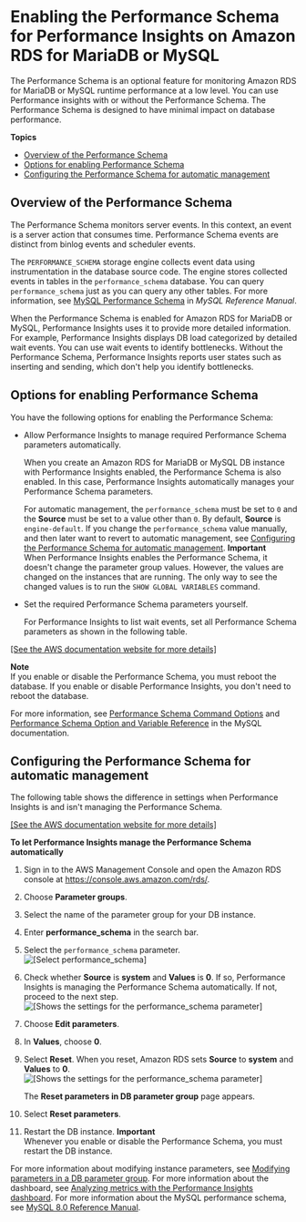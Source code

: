 # Enabling the Performance Schema for Performance Insights on Amazon RDS for MariaDB or MySQL<a name="USER_PerfInsights.EnableMySQL"></a>

The Performance Schema is an optional feature for monitoring Amazon RDS for MariaDB or MySQL runtime performance at a low level\. You can use Performance insights with or without the Performance Schema\. The Performance Schema is designed to have minimal impact on database performance\.

**Topics**
+ [Overview of the Performance Schema](#USER_PerfInsights.EnableMySQL.overview)
+ [Options for enabling Performance Schema](#USER_PerfInsights.EnableMySQL.options)
+ [Configuring the Performance Schema for automatic management](#USER_PerfInsights.EnableMySQL.RDS)

## Overview of the Performance Schema<a name="USER_PerfInsights.EnableMySQL.overview"></a>

The Performance Schema monitors server events\. In this context, an event is a server action that consumes time\. Performance Schema events are distinct from binlog events and scheduler events\. 

The `PERFORMANCE_SCHEMA` storage engine collects event data using instrumentation in the database source code\. The engine stores collected events in tables in the `performance_schema` database\. You can query `performance_schema` just as you can query any other tables\. For more information, see [MySQL Performance Schema](https://dev.mysql.com/doc/refman/8.0/en/performance-schema.html) in *MySQL Reference Manual*\.

When the Performance Schema is enabled for Amazon RDS for MariaDB or MySQL, Performance Insights uses it to provide more detailed information\. For example, Performance Insights displays DB load categorized by detailed wait events\. You can use wait events to identify bottlenecks\. Without the Performance Schema, Performance Insights reports user states such as inserting and sending, which don't help you identify bottlenecks\.

## Options for enabling Performance Schema<a name="USER_PerfInsights.EnableMySQL.options"></a>

You have the following options for enabling the Performance Schema:
+ Allow Performance Insights to manage required Performance Schema parameters automatically\.

  When you create an Amazon RDS for MariaDB or MySQL DB instance with Performance Insights enabled, the Performance Schema is also enabled\. In this case, Performance Insights automatically manages your Performance Schema parameters\. 

  For automatic management, the `performance_schema` must be set to `0` and the **Source** must be set to a value other than `0`\. By default, **Source** is `engine-default`\. If you change the `performance_schema` value manually, and then later want to revert to automatic management, see [Configuring the Performance Schema for automatic management](#USER_PerfInsights.EnableMySQL.RDS)\.
**Important**  
When Performance Insights enables the Performance Schema, it doesn't change the parameter group values\. However, the values are changed on the instances that are running\. The only way to see the changed values is to run the `SHOW GLOBAL VARIABLES` command\.
+ Set the required Performance Schema parameters yourself\.

  For Performance Insights to list wait events, set all Performance Schema parameters as shown in the following table\.

[\[See the AWS documentation website for more details\]](http://docs.aws.amazon.com/AmazonRDS/latest/UserGuide/USER_PerfInsights.EnableMySQL.html)

**Note**  
If you enable or disable the Performance Schema, you must reboot the database\. If you enable or disable Performance Insights, you don't need to reboot the database\.

For more information, see [Performance Schema Command Options](https://dev.mysql.com/doc/refman/5.6/en/performance-schema-options.html#option_mysqld_performance-schema-consumer-events-stages-current) and [Performance Schema Option and Variable Reference](https://dev.mysql.com/doc/refman/8.0/en/performance-schema-option-variable-reference.html) in the MySQL documentation\.

## Configuring the Performance Schema for automatic management<a name="USER_PerfInsights.EnableMySQL.RDS"></a>

The following table shows the difference in settings when Performance Insights is and isn't managing the Performance Schema\.

[\[See the AWS documentation website for more details\]](http://docs.aws.amazon.com/AmazonRDS/latest/UserGuide/USER_PerfInsights.EnableMySQL.html)

**To let Performance Insights manage the Performance Schema automatically**

1. Sign in to the AWS Management Console and open the Amazon RDS console at [https://console\.aws\.amazon\.com/rds/](https://console.aws.amazon.com/rds/)\.

1. Choose **Parameter groups**\.

1. Select the name of the parameter group for your DB instance\.

1. Enter **performance\_schema** in the search bar\.

1. Select the `performance_schema` parameter\.  
![\[Select performance_schema\]](http://docs.aws.amazon.com/AmazonRDS/latest/UserGuide/./images/perf_schema.png)

1. Check whether **Source** is **system** and **Values** is **0**\. If so, Performance Insights is managing the Performance Schema automatically\. If not, proceed to the next step\.  
![\[Shows the settings for the performance_schema parameter\]](http://docs.aws.amazon.com/AmazonRDS/latest/UserGuide/./images/perf_schema_user.png)

1. Choose **Edit parameters**\.

1. In **Values**, choose **0**\.

1. Select **Reset**\. When you reset, Amazon RDS sets **Source** to **system** and **Values** to **0**\.  
![\[Shows the settings for the performance_schema parameter\]](http://docs.aws.amazon.com/AmazonRDS/latest/UserGuide/./images/reset.png)

   The **Reset parameters in DB parameter group** page appears\.

1. Select **Reset parameters**\.

1. Restart the DB instance\.
**Important**  
Whenever you enable or disable the Performance Schema, you must restart the DB instance\.

For more information about modifying instance parameters, see [Modifying parameters in a DB parameter group](USER_WorkingWithParamGroups.md#USER_WorkingWithParamGroups.Modifying)\. For more information about the dashboard, see [Analyzing metrics with the Performance Insights dashboard](USER_PerfInsights.UsingDashboard.md)\. For more information about the MySQL performance schema, see [MySQL 8\.0 Reference Manual](https://dev.mysql.com/doc/refman/8.0/en/performance-schema.html)\.